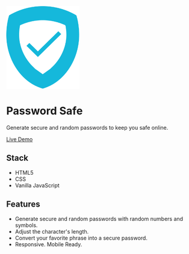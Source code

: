 <img src="assets/img/Logo.png" width="auto" height="220">

# Password Safe

Generate secure and random passwords to keep you safe online.

[Live Demo](https://juliangrosso.github.io/PasswordSafe/)

## Stack

- HTML5
- CSS
- Vanilla JavaScript

## Features

- Generate secure and random passwords with random numbers and symbols.
- Adjust the character's length.
- Convert your favorite phrase into a secure password.
- Responsive. Mobile Ready.
